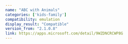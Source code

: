 ```yaml
---
name: "ABC with Animals"
categories: ['kids-family']
compatibility: emulation
display_result: "Compatible"
version_from: "2.1.0.8"
link: https://apps.microsoft.com/detail/9WZDNCRCWP8G
---
```

